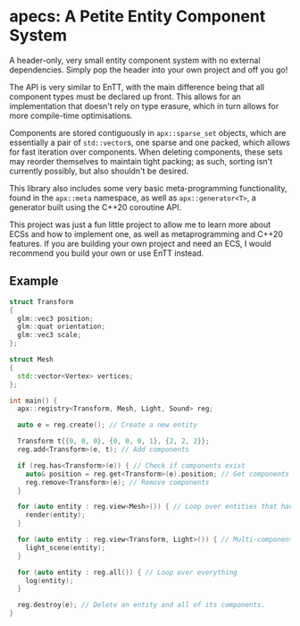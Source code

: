 # apecs: A Petite Entity Component System
A header-only, very small entity component system with no external dependencies. Simply pop the
header into your own project and off you go!

The API is very similar to EnTT, with the main difference being that all component types must
be declared up front. This allows for an implementation that doesn't rely on type erasure, which
in turn allows for more compile-time optimisations.

Components are stored contiguously in `apx::sparse_set` objects, which are essentially a pair
of `std::vector`s, one sparse and one packed, which allows for fast iteration over components.
When deleting components, these sets may reorder themselves to maintain tight packing; as such,
sorting isn't currently possibly, but also shouldn't be desired.

This library also includes some very basic meta-programming functionality, found in the
`apx::meta` namespace, as well as `apx::generator<T>`, a generator built using the C++20
coroutine API.

This project was just a fun little project to allow me to learn more about ECSs and how to
implement one, as well as metaprogramming and C++20 features. If you are building your own
project and need an ECS, I would recommend you build your own or use EnTT instead.

## Example
```cpp
struct Transform
{
  glm::vec3 position;
  glm::quat orientation;
  glm::vec3 scale;  
};

struct Mesh
{
  std::vector<Vertex> vertices;
};

int main() {
  apx::registry<Transform, Mesh, Light, Sound> reg;

  auto e = reg.create(); // Create a new entity

  Transform t{{0, 0, 0}, {0, 0, 0, 1}, {2, 2, 2}};
  reg.add<Transform>(e, t); // Add components

  if (reg.has<Transform>(e)) { // Check if components exist
    auto& position = reg.get<Transform>(e).position; // Get components
    reg.remove<Transform>(e); // Remove components
  }

  for (auto entity : reg.view<Mesh>()) { // Loop over entities that have a particular component
    render(entity);
  }

  for (auto entity : reg.view<Transform, Light>()) { // Multi-component views
    light_scene(entity);
  }

  for (auto entity : reg.all()) { // Loop over everything
    log(entity);
  }

  reg.destroy(e); // Delete an entity and all of its components.
}
```
